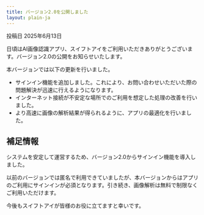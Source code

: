 ```yaml
---
title: バージョン2.0を公開しました
layout: plain-ja
---
```

投稿日 2025年6月13日

日頃はAI画像認識アプリ、スイフトアイをご利用いただきありがとうございます。バージョン2.0の公開をお知らせいたします。

本バージョンでは以下の更新を行いました。

- サインイン機能を追加しました。これにより、お問い合わせいただいた際の問題解決が迅速に行えるようになります。
- インターネット接続が不安定な場所でのご利用を想定した処理の改善を行いました。
- より高速に画像の解析結果が得られるように、アプリの最適化を行いました。

## 補足情報

システムを安定して運営するため、バージョン2.0からサインイン機能を導入しました。

以前のバージョンでは匿名で利用できていましたが、本バージョンからはアプリのご利用にサインインが必須となります。引き続き、画像解析は無料で制限なくご利用いただけます。

今後もスイフトアイが皆様のお役に立てますと幸いです。
